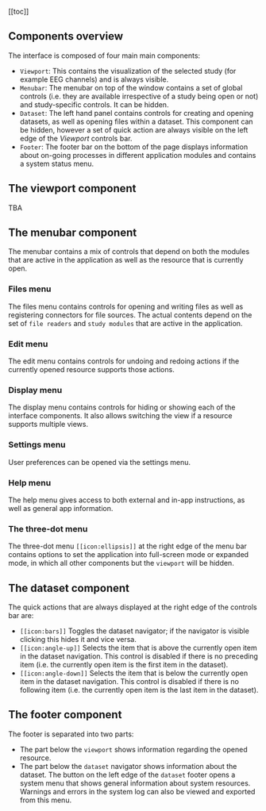 [[toc]]

## Components overview

The interface is composed of four main main components:
- `Viewport`: This contains the visualization of the selected study (for example EEG channels) and is always visible.
- `Menubar`: The menubar on top of the window contains a set of global controls (i.e. they are available irrespective of a study being open or not) and study-specific controls. It can be hidden.
- `Dataset`: The left hand panel contains controls for creating and opening datasets, as well as opening files within a dataset. This component can be hidden, however a set of quick action are always visible on the left edge of the *Viewport* controls bar.
- `Footer`: The footer bar on the bottom of the page displays information about on-going processes in different application modules and contains a system status menu.

## The viewport component

TBA

## The menubar component

The menubar contains a mix of controls that depend on both the modules that are active in the application as well as the resource that is currently open.

### Files menu

The files menu contains controls for opening and writing files as well as registering connectors for file sources. The actual contents depend on the set of `file readers` and `study modules` that are active in the application.

### Edit menu

The edit menu contains controls for undoing and redoing actions if the currently opened resource supports those actions.

### Display menu

The display menu contains controls for hiding or showing each of the interface components. It also allows switching the view if a resource supports multiple views.

### Settings menu

User preferences can be opened via the settings menu.

### Help menu

The help menu gives access to both external and in-app instructions, as well as general app information.

### The three-dot menu

The three-dot menu `[[icon:ellipsis]]` at the right edge of the menu bar contains options to set the application into full-screen mode or expanded mode, in which all other components but the `viewport` will be hidden.

## The dataset component

The quick actions that are always displayed at the right edge of the controls bar are:
- `[[icon:bars]]` Toggles the dataset navigator; if the navigator is visible clicking this hides it and vice versa.
- `[[icon:angle-up]]` Selects the item that is above the currently open item in the dataset navigation. This control is disabled if there is no preceding item (i.e. the currently open item is the first item in the dataset).
- `[[icon:angle-down]]` Selects the item that is below the currently open item in the dataset navigation. This control is disabled if there is no following item (i.e. the currently open item is the last item in the dataset).

## The footer component

The footer is separated into two parts:
- The part below the `viewport` shows information regarding the opened resource.
- The part below the `dataset` navigator shows information about the dataset. The button on the left edge of the `dataset` footer opens a system menu that shows general information about system resources. Warnings and errors in the system log can also be viewed and exported from this menu.
